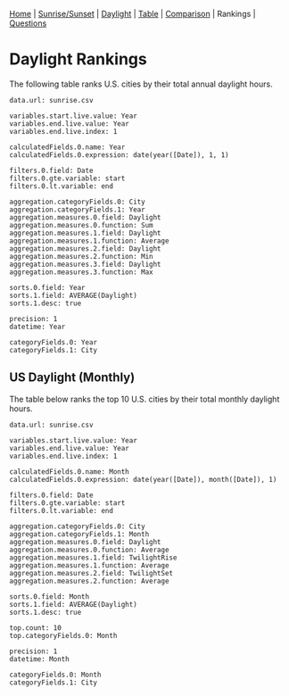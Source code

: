 [Home](#url=README.md) |
[Sunrise/Sunset](#url=sunrise.md) |
[Daylight](#url=daylight.md) |
[Table](#url=daylight-table.md) |
[Comparison](#url=compare.md) |
Rankings |
[Questions](#url=questions.md)


# Daylight Rankings

The following table ranks U.S. cities by their total annual daylight hours.

~~~ data-table
data.url: sunrise.csv

variables.start.live.value: Year
variables.end.live.value: Year
variables.end.live.index: 1

calculatedFields.0.name: Year
calculatedFields.0.expression: date(year([Date]), 1, 1)

filters.0.field: Date
filters.0.gte.variable: start
filters.0.lt.variable: end

aggregation.categoryFields.0: City
aggregation.categoryFields.1: Year
aggregation.measures.0.field: Daylight
aggregation.measures.0.function: Sum
aggregation.measures.1.field: Daylight
aggregation.measures.1.function: Average
aggregation.measures.2.field: Daylight
aggregation.measures.2.function: Min
aggregation.measures.3.field: Daylight
aggregation.measures.3.function: Max

sorts.0.field: Year
sorts.1.field: AVERAGE(Daylight)
sorts.1.desc: true

precision: 1
datetime: Year

categoryFields.0: Year
categoryFields.1: City
~~~


## US Daylight (Monthly)

The table below ranks the top 10 U.S. cities by their total monthly daylight hours.

~~~ data-table
data.url: sunrise.csv

variables.start.live.value: Year
variables.end.live.value: Year
variables.end.live.index: 1

calculatedFields.0.name: Month
calculatedFields.0.expression: date(year([Date]), month([Date]), 1)

filters.0.field: Date
filters.0.gte.variable: start
filters.0.lt.variable: end

aggregation.categoryFields.0: City
aggregation.categoryFields.1: Month
aggregation.measures.0.field: Daylight
aggregation.measures.0.function: Average
aggregation.measures.1.field: TwilightRise
aggregation.measures.1.function: Average
aggregation.measures.2.field: TwilightSet
aggregation.measures.2.function: Average

sorts.0.field: Month
sorts.1.field: AVERAGE(Daylight)
sorts.1.desc: true

top.count: 10
top.categoryFields.0: Month

precision: 1
datetime: Month

categoryFields.0: Month
categoryFields.1: City
~~~
